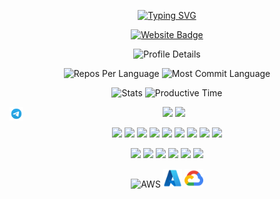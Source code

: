 <!--### [![Typing SVG](https://readme-typing-svg.demolab.com?font=Abyssinica+SIL&size=21&pause=1000&color=F70000&background=72684E00&center=true&vCenter=true&width=435&lines=Hello+there!;Obsidian+Maximus+welcomes+you!)](https://git.io/typing-svg)
-->
<p align="center">
  <a href="https://git.io/typing-svg">
    <img src="https://readme-typing-svg.demolab.com?font=Abyssinica+SIL&size=21&pause=1000&color=F70000&background=72684E00&center=true&vCenter=true&width=435&lines=Hello+there!;Obsidian+Maximus+welcomes+you!" alt="Typing SVG">
  </a>
</p>

<p align="center">
  <a href="https://krishnayadav.xyz" target="_blank">
    <img src="https://img.shields.io/badge/-krishnayadav.xyz-333333?style=for-the-badge&logo=Firefox&logoColor=white" alt="Website Badge"/>
  </a>
</p>


<!--![GitHub Stats](https://github-readme-stats.vercel.app/api?username=ObsidianMaximus&theme=synthwave)

![Top Languages](https://github-readme-stats.vercel.app/api/top-langs/?username=OBSIDIANMAXIMUS&show_icons=true&theme=2077)

[![GitHub Streak](https://streak-stats.demolab.com/?user=ObsidianMaximus&theme=buefy-dark)](https://git.io/streak-stats) -->

<p align="center">
  <img src="http://github-profile-summary-cards.vercel.app/api/cards/profile-details?username=ObsidianMaximus&theme=2077" alt="Profile Details"/>
</p>

<p align="center">
  <img src="http://github-profile-summary-cards.vercel.app/api/cards/repos-per-language?username=ObsidianMaximus&theme=2077" alt="Repos Per Language"/>
  <img src="http://github-profile-summary-cards.vercel.app/api/cards/most-commit-language?username=ObsidianMaximus&theme=2077" alt="Most Commit Language"/>
</p>

<p align="center">
  <img src="http://github-profile-summary-cards.vercel.app/api/cards/stats?username=ObsidianMaximus&theme=2077" alt="Stats"/>
  <img src="http://github-profile-summary-cards.vercel.app/api/cards/productive-time?username=ObsidianMaximus&theme=2077&utcOffset=8" alt="Productive Time"/>
</p>

<a href="https://t.me/liegemaximo">
  <img align="left" alt="Obsidian's Telegram" width="22px" src="https://raw.githubusercontent.com/edent/SuperTinyIcons/master/images/svg/telegram.svg" />
</a>
 
<p align="center">
 <img src="https://komarev.com/ghpvc/?username=ObsidianMaximus&style=flat-square"/>
 
 
 <img src="https://img.shields.io/badge/dynamic/json?logo=github&label=GitHub+Followers&labelColor=282c34&color=181717&query=%24.data.totalSubs&url=https%3A%2F%2Fapi.spencerwoo.com%2Fsubstats%2F%3Fsource%3Dgithub%26queryKey%3DObsidianMaximus&longCache=true"/>
</p>

<p align="center">

<img src="https://img.shields.io/badge/-Mint-87CF3E?logo=LinuxMint&logoColor=fff"/>
<img src="https://img.shields.io/badge/-AOSP-023020?logo=Android&logoColor=fffhttps://img.shields.io/badge/-AOSP-3DDC84?logo=Android&logoColor=fff"/>
<img src="https://img.shields.io/badge/-Git-F05032?logo=Git&logoColor=fff"/>
<img src="https://img.shields.io/badge/-Bash-4E8825?logo=GNUBash&logoColor=fff"/>
<img src="https://img.shields.io/badge/-Kernel-A8B9CC?logo=C&logoColor=fff"/>
<img src="https://img.shields.io/badge/-CPP-black?logo=c%2B%2B&style=social"/>
<img src="https://img.shields.io/badge/-Py.-3776AB?logo=Python&logoColor=fff"/>
<img src="https://img.shields.io/badge/-Bots-5865F2?logo=Discord&logoColor=fff"/>
<img src="https://img.shields.io/badge/-Bots-26A5E4?logo=Telegram&logoColor=fff"/>



</p>


<p align="center">

<img src="https://img.shields.io/badge/-Docker-2496ED?logo=docker&logoColor=fff"/>
<img src="https://img.shields.io/badge/-K8S-326CE5?logo=kubernetes&logoColor=fff"/>
<img src="https://img.shields.io/badge/-Ansible-EE0000?logo=ansible&logoColor=fff"/>
<img src="https://img.shields.io/badge/-Terraform-844FBA?logo=terraform&logoColor=fff"/>
<img src="https://img.shields.io/badge/-Jenkins-D24939?logo=jenkins&logoColor=fff"/>
<img src="https://img.shields.io/badge/-Prometheus-E6522C?logo=prometheus&logoColor=fff"/>



<p align="center">
  <img src="https://upload.wikimedia.org/wikipedia/commons/9/93/Amazon_Web_Services_Logo.svg" alt="AWS" width="40" height="40"/>
  <img src="https://raw.githubusercontent.com/github/explore/main/topics/azure/azure.png" alt="Azure" width="30" height="30"/>
  <img src="https://raw.githubusercontent.com/github/explore/main/topics/google-cloud/google-cloud.png" alt="GCP" width="30" height="30"/>
</p>


<!--
For Statistics:
https://github-readme-stats.vercel.app/api?username=suyashpatil400&count_private=true&show_icons=true&theme=radical
 
For Top Languages:
https://github-readme-stats.vercel.app/api/top-langs/?username=SUYASHPATIL400&show_icons=true&theme=radical
 
For Adding Icons to profile:
https://img.shields.io/badge/-HTML-e34f26?logo=html5&logoColor=fff

For icons:

    https://simpleicons.org/
-->
